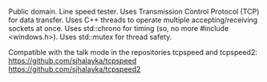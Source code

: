 Public domain. Line speed tester. Uses Transmission Control Protocol (TCP) for data transfer. Uses C++ threads to operate multiple accepting/receiving sockets at once. Uses std::chrono for timing (so, no more #include <windows.h>). Uses std::mutex for thread safety.

Compatible with the talk mode in the repositories tcpspeed and tcpspeed2:
https://github.com/sjhalayka/tcpspeed
https://github.com/sjhalayka/tcpspeed2
